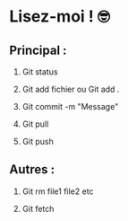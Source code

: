 # Lisez-moi ! 🤓

## Principal :

1) Git status

2) Git add fichier ou Git add . 

3) Git commit -m "Message"

4) Git pull

5) Git push 



## Autres :

1) Git rm file1 file2 etc

2) Git fetch
